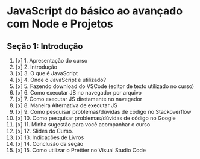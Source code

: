 # JavaScript do básico ao avançado com Node e Projetos

## Seção 1: Introdução

1. [x] 1. Apresentação do curso
2. [x] 2. Introdução
3. [x] 3. O que é JavaScript
4. [x] 4. Onde o JavaScript é utilizado?
5. [x] 5. Fazendo download do VSCode (editor de texto utilizado no curso)
6. [x] 6. Como executar JS no navegador por arquivo
7. [x] 7. Como executar JS diretamente no navegador
8. [x] 8. Maneira Alternativa de executar JS
9. [x] 9. Como pesquisar problemas/dúvidas de código no Stackoverflow
10. [x] 10. Como pesquisar problemas/dúvidas de código no Google
11. [x] 11. Minha sugestão para você acompanhar o curso
12. [x] 12. Slides do Curso.
13. [x] 13. Indicações de Livros
14. [x] 14. Conclusão da seção
15. [x] 15. Como utilizar o Prettier no Visual Studio Code 
